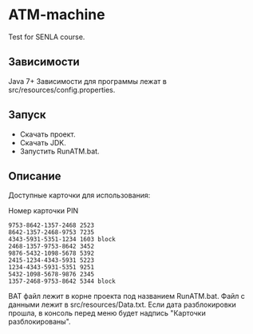 # ATM-machine
Test for SENLA course.

## Зависимости
Java 7+
Зависимости для программы лежат в src/resources/config.properties.

## Запуск
* Скачать проект.
* Cкачать JDK.
* Запустить RunATM.bat.

## Описание
Доступные карточки для использования: 

Номер карточки      PIN
```
9753-8642-1357-2468 2523
8642-1357-2468-9753 7235 
4343-5931-5351-1234 1603 block
2468-1357-9753-8642 3452
9876-5432-1098-5678 5392
2415-1234-4343-5931 5223
1234-4343-5931-5351 9251
5432-1098-5678-9876 2345
1357-2468-9753-8642 5344 block

```
BAT файл лежит в корне проекта под названием RunATM.bat.
Файл с данными лежит в src/resources/Data.txt.
Если дата разблокировки прошла, в консоль перед меню будет надпись "Карточки разблокированы".
